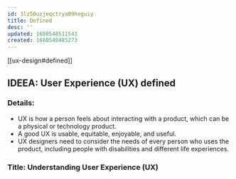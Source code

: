 ```yaml
---
id: 3lz50uzjeqctrya09heguiy
title: Defined
desc: ''
updated: 1680548511543
created: 1680548485273
---
```


[[ux-design#defined]]


## IDEEA: User Experience (UX) defined

### Details:

- UX is how a person feels about interacting with a product, which can be a
  physical or technology product.
- A good UX is usable, equitable, enjoyable, and useful.
- UX designers need to consider the needs of every person who uses the product,
  including people with disabilities and different life experiences.

### Title: Understanding User Experience (UX)